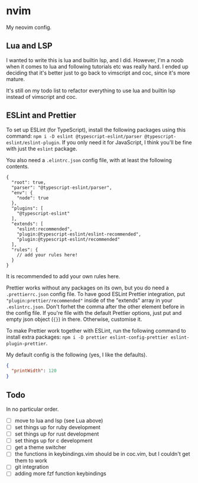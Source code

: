 # nvim

My neovim config.

## Lua and LSP

I wanted to write this is lua and builtin lsp, and I did. However, I'm a noob when it comes to lua and following tutorials etc was really hard. I ended up deciding that it's better just to go back to vimscript and coc, since it's more mature.

It's still on my todo list to refactor everything to use lua and builtin lsp instead of vimscript and coc.

## ESLint and Prettier

To set up ESLint (for TypeScript), install the following packages using this command: `npm i -D eslint @typescript-eslint/parser @typescript-eslint/eslint-plugin`. If you only need it for JavaScript, I think you'll be fine with just the `eslint` package.

You also need a `.elintrc.json` config file, with at least the following contents.

```jsonc
{
  "root": true,
  "parser": "@typescript-eslint/parser",
  "env": {
    "node": true
  },
  "plugins": [
    "@typescript-eslint"
  ],
  "extends": [
    "eslint:recommended",
    "plugin:@typescript-eslint/eslint-recommended",
    "plugin:@typescript-eslint/recommended"
  ],
  "rules": {
    // add your rules here!
  }
}
```

It is recommended to add your own rules here.

Prettier works without any packages on its own, but you do need a `.prettierrc.json` config file. To have good ESLint Prettier integration, put `"plugin:prettier/recommended"` inside of the "extends" array in your `.eslintrc.json`. Don't forhet the comma after the other element before in the config file. If you're file with the default Prettier options, just put and empty json object (`{}`) in there. Otherwise, customise it.

To make Prettier work together with ESLint, run the following command to install extra packages: `npm i -D prettier eslint-config-prettier eslint-plugin-prettier`.

My default config is the following (yes, I like the defaults).

```json
{
  "printWidth": 120
}
```

## Todo

In no particular order.

- [ ] move to lua and lsp (see Lua above)
- [ ] set things up for ruby development
- [ ] set things up for rust development
- [ ] set things up for c development
- [ ] get a theme switcher
- [ ] the functions in keybindings.vim should be in coc.vim, but I couldn't get them to work
- [ ] git integration
- [ ] adding more fzf function keybindings
